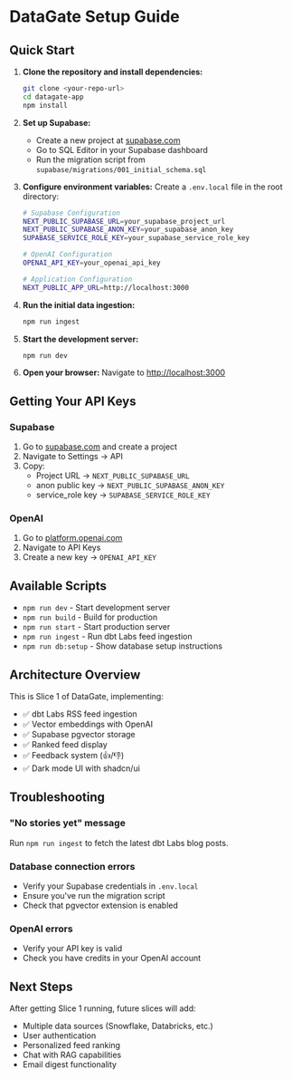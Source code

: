 # DataGate Setup Guide

## Quick Start

1. **Clone the repository and install dependencies:**
   ```bash
   git clone <your-repo-url>
   cd datagate-app
   npm install
   ```

2. **Set up Supabase:**
   - Create a new project at [supabase.com](https://supabase.com)
   - Go to SQL Editor in your Supabase dashboard
   - Run the migration script from `supabase/migrations/001_initial_schema.sql`

3. **Configure environment variables:**
   Create a `.env.local` file in the root directory:
   ```bash
   # Supabase Configuration
   NEXT_PUBLIC_SUPABASE_URL=your_supabase_project_url
   NEXT_PUBLIC_SUPABASE_ANON_KEY=your_supabase_anon_key
   SUPABASE_SERVICE_ROLE_KEY=your_supabase_service_role_key

   # OpenAI Configuration
   OPENAI_API_KEY=your_openai_api_key

   # Application Configuration
   NEXT_PUBLIC_APP_URL=http://localhost:3000
   ```

4. **Run the initial data ingestion:**
   ```bash
   npm run ingest
   ```

5. **Start the development server:**
   ```bash
   npm run dev
   ```

6. **Open your browser:**
   Navigate to [http://localhost:3000](http://localhost:3000)

## Getting Your API Keys

### Supabase
1. Go to [supabase.com](https://supabase.com) and create a project
2. Navigate to Settings → API
3. Copy:
   - Project URL → `NEXT_PUBLIC_SUPABASE_URL`
   - anon public key → `NEXT_PUBLIC_SUPABASE_ANON_KEY`
   - service_role key → `SUPABASE_SERVICE_ROLE_KEY`

### OpenAI
1. Go to [platform.openai.com](https://platform.openai.com)
2. Navigate to API Keys
3. Create a new key → `OPENAI_API_KEY`

## Available Scripts

- `npm run dev` - Start development server
- `npm run build` - Build for production
- `npm run start` - Start production server
- `npm run ingest` - Run dbt Labs feed ingestion
- `npm run db:setup` - Show database setup instructions

## Architecture Overview

This is Slice 1 of DataGate, implementing:
- ✅ dbt Labs RSS feed ingestion
- ✅ Vector embeddings with OpenAI
- ✅ Supabase pgvector storage
- ✅ Ranked feed display
- ✅ Feedback system (👍/👎)
- ✅ Dark mode UI with shadcn/ui

## Troubleshooting

### "No stories yet" message
Run `npm run ingest` to fetch the latest dbt Labs blog posts.

### Database connection errors
- Verify your Supabase credentials in `.env.local`
- Ensure you've run the migration script
- Check that pgvector extension is enabled

### OpenAI errors
- Verify your API key is valid
- Check you have credits in your OpenAI account

## Next Steps

After getting Slice 1 running, future slices will add:
- Multiple data sources (Snowflake, Databricks, etc.)
- User authentication
- Personalized feed ranking
- Chat with RAG capabilities
- Email digest functionality 